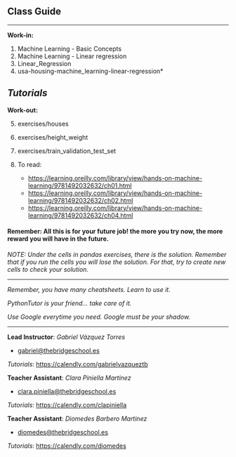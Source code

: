 ## **Class Guide**

---------

**Work-in:**

1. Machine Learning - Basic Concepts
2. Machine Learning - Linear regression
3. Linear_Regression
4. usa-housing-machine_learning-linear-regression*

*Tutorials*
---------

**Work-out:**

5. exercises/houses
6. exercises/height_weight
7. exercises/train_validation_test_set
8. To read: 

    - https://learning.oreilly.com/library/view/hands-on-machine-learning/9781492032632/ch01.html
    - https://learning.oreilly.com/library/view/hands-on-machine-learning/9781492032632/ch02.html
    - https://learning.oreilly.com/library/view/hands-on-machine-learning/9781492032632/ch04.html

#### Remember: All this is for your future job! the more you try now, the more reward you will have in the future.

*NOTE: Under the cells in pandas exercises, there is the solution. Remember that if you run the cells you will lose the solution. For that, try to create new cells to check your solution.*

---------

*Remember, you have many cheatsheets. Learn to use it.*

*PythonTutor is your friend... take care of it.*

*Use Google everytime you need. Google must be your shadow.*

---------

**Lead Instructor**: *Gabriel Vázquez Torres*

- gabriel@thebridgeschool.es

*Tutorials*: https://calendly.com/gabrielvazqueztb

**Teacher Assistant**: *Clara Piniella Martinez*

- clara.piniella@thebridgeschool.es

*Tutorials*: https://calendly.com/clapiniella

**Teacher Assistant**: *Diomedes Barbero Martinez*

- diomedes@thebridgeschool.es

*Tutorials*: https://calendly.com/diomedes